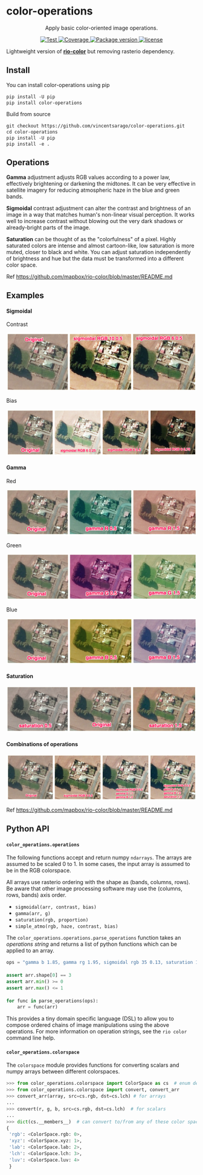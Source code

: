 # color-operations

<p align="center">
  <p align="center">Apply basic color-oriented image operations.</p>
</p>

<p align="center">
  <a href="https://github.com/vincentsarago/color-operations/actions?query=workflow%3ACI" target="_blank">
      <img src="https://github.com/vincentsarago/color-operations/workflows/CI/badge.svg" alt="Test">
  </a>
  <a href="https://codecov.io/gh/vincentsarago/color-operations" target="_blank">
      <img src="https://codecov.io/gh/vincentsarago/color-operations/branch/main/graph/badge.svg" alt="Coverage">
  </a>
  <a href="https://pypi.org/project/color-operations" target="_blank">
      <img src="https://img.shields.io/pypi/v/color-operations?color=%2334D058&label=pypi%20package" alt="Package version">
  </a>
  <a href="https://github.com/vincentsarago/color-operations/blob/main/LICENSE" target="_blank">
      <img src="https://img.shields.io/github/license/vincentsarago/color-operations.svg" alt="license">
  </a>
</p>

Lightweight version of [**rio-color**](https://github.com/mapbox/rio-color) but removing rasterio dependency.

## Install

You can install color-operations using pip

```
pip install -U pip
pip install color-operations
```

Build from source

```
git checkout https://github.com/vincentsarago/color-operations.git
cd color-operations
pip install -U pip
pip install -e .
```

## Operations

**Gamma** adjustment adjusts RGB values according to a power law, effectively brightening or darkening the midtones. It can be very effective in satellite imagery for reducing atmospheric haze in the blue and green bands.

**Sigmoidal** contrast adjustment can alter the contrast and brightness of an image in a way that
matches human's non-linear visual perception. It works well to increase contrast without blowing out the very dark shadows or already-bright parts of the image.

**Saturation** can be thought of as the "colorfulness" of a pixel. Highly saturated colors are intense and almost cartoon-like, low saturation is more muted, closer to black and white. You can adjust saturation independently of brightness and hue but the data must be transformed into a different color space.

Ref https://github.com/mapbox/rio-color/blob/master/README.md

## Examples

#### Sigmoidal

Contrast

![sigmoidal_contrast](img/sigmoidal_contrast.jpg)

Bias

![sigmoidal_bias](img/sigmoidal_bias.jpg)

#### Gamma

Red

![gamma_red](img/gamma_red.jpg)

Green

![gamma_green](img/gamma_green.jpg)

Blue

![gamma_blue](img/gamma_blue.jpg)

#### Saturation

![saturation](img/saturation.jpg)


#### Combinations of operations

![combos](img/combos.jpg)

Ref https://github.com/mapbox/rio-color/blob/master/README.md

## Python API

#### `color_operations.operations`

The following functions accept and return numpy `ndarrays`. The arrays are assumed to be scaled 0 to 1. In some cases, the input array is assumed to be in the RGB colorspace.

All arrays use rasterio ordering with the shape as (bands, columns, rows). Be aware that other image processing software may use the (columns, rows, bands) axis order.

* `sigmoidal(arr, contrast, bias)`
* `gamma(arr, g)`
* `saturation(rgb, proportion)`
* `simple_atmo(rgb, haze, contrast, bias)`

The `color_operations.operations.parse_operations` function takes an *operations string* and
returns a list of python functions which can be applied to an array.

```python
ops = "gamma b 1.85, gamma rg 1.95, sigmoidal rgb 35 0.13, saturation 1.15"

assert arr.shape[0] == 3
assert arr.min() >= 0
assert arr.max() <= 1

for func in parse_operations(ops):
    arr = func(arr)
```

This provides a tiny domain specific language (DSL) to allow you
to compose ordered chains of image manipulations using the above operations.
For more information on operation strings, see the `rio color` command line help.

#### `color_operations.colorspace`

The `colorspace` module provides functions for converting scalars and numpy arrays between different colorspaces.

```python
>>> from color_operations.colorspace import ColorSpace as cs  # enum defining available color spaces
>>> from color_operations.colorspace import convert, convert_arr
>>> convert_arr(array, src=cs.rgb, dst=cs.lch) # for arrays
...
>>> convert(r, g, b, src=cs.rgb, dst=cs.lch)  # for scalars
...
>>> dict(cs.__members__)  # can convert to/from any of these color spaces
{
 'rgb': <ColorSpace.rgb: 0>,
 'xyz': <ColorSpace.xyz: 1>,
 'lab': <ColorSpace.lab: 2>,
 'lch': <ColorSpace.lch: 3>,
 'luv': <ColorSpace.luv: 4>
 }
```
